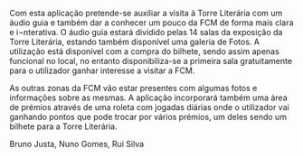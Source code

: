 Com esta aplicação pretende-se auxiliar a visita à Torre Literária com um áudio guia e
também dar a conhecer um pouco da FCM de forma mais clara e i¬nterativa.
O áudio guia estará dividido pelas 14 salas da exposição da Torre Literária, estando também
disponível uma galeria de Fotos. A utilização está disponível com a compra do bilhete,
sendo assim apenas funcional no local, no entanto disponibiliza-se a primeira sala gratuitamente 
para o utilizador ganhar interesse a visitar a FCM.

As outras zonas da FCM vão estar presentes com algumas fotos e informações sobre as
mesmas. A aplicação incorporará também uma área de prémios através de uma roleta com jogadas
diárias onde o utilizador vai ganhando pontos que pode trocar por vários prémios, um deles
sendo um bilhete para a Torre Literária.

Bruno Justa, Nuno Gomes, Rui Silva